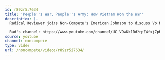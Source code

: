 ```yaml
---
id: r89zr5i7634
title: 'People''s War, People''s Army: How Vietnam Won the War'
description: |-
  Radical Reviewer joins Non-Compete's Emerican Johnson to discuss Vo Nguyen Giap's collection of writing: People's War, People's Army.

  Rad's channel: https://www.youtube.com/channel/UC_V9wKk1Dd2rpZ4fxj7pKXA
source: youtube
channel: noncompete
type: video
url: /noncompete/videos/r89zr5i7634/
---
```

